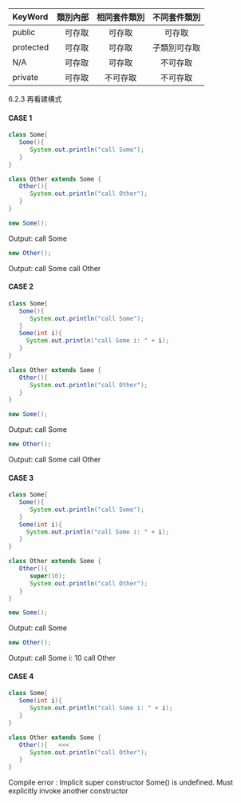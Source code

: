 



|KeyWord|類別內部|相同套件類別|不同套件類別
|:-----|----:|:----:|:----:|
|public|可存取|可存取|可存取|
|protected|可存取|可存取|子類別可存取|
|N/A|可存取|可存取|不可存取|
|private|可存取|不可存取|不可存取|


6.2.3 再看建構式

#### CASE 1
```java
class Some{
   Some(){
      System.out.println("call Some");
   }
}

class Other extends Some {
   Other(){
      System.out.println("call Other");
   }
}
```

```java
new Some();
```
Output: call Some

```java
new Other();
```
Output: 
call Some
call Other

#### CASE 2

```java
class Some{
   Some(){
      System.out.println("call Some");
   }
   Some(int i){
     System.out.println("call Some i: " + i);
   }
}

class Other extends Some {
   Other(){
      System.out.println("call Other");
   }
}
```

```java
new Some();
```
Output: call Some

```java
new Other();
```
Output: 
call Some
call Other

#### CASE 3

```java
class Some{
   Some(){
      System.out.println("call Some");
   }
   Some(int i){
     System.out.println("call Some i: " + i);
   }
}

class Other extends Some {
   Other(){
      super(10);
      System.out.println("call Other");
   }
}
```
```java
new Some();
```
Output: call Some

```java
new Other();
```
Output: 
call Some i: 10
call Other

#### CASE 4

```java
class Some{
   Some(int i){
      System.out.println("call Some i: " + i);
   }   
}

class Other extends Some {
   Other(){   <<< 
      System.out.println("call Other");
   }
}
```
Compile error : Implicit super constructor Some() is undefined. Must explicitly invoke another constructor

